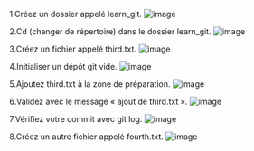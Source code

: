 1.Créez un dossier appelé learn_git.
![image](https://github.com/user-attachments/assets/5c7c62f2-3ac5-4e1b-bd15-46f4c73f5d4a)


2.Cd (changer de répertoire) dans le dossier learn_git.
![image](https://github.com/user-attachments/assets/cec0428b-ca7b-42d2-8d83-09bf06c69734)


3.Créez un fichier appelé third.txt.
![image](https://github.com/user-attachments/assets/9113c6bb-aca5-4b1f-b3f1-2b715438042e)


4.Initialiser un dépôt git vide.
![image](https://github.com/user-attachments/assets/0c60e6e2-c25b-4d83-a4f6-46e362b31a0c)

5.Ajoutez third.txt à la zone de préparation.
![image](https://github.com/user-attachments/assets/057f28ea-6b8d-4807-98bb-49823e9f5d46)


6.Validez avec le message « ajout de third.txt ».
![image](https://github.com/user-attachments/assets/d032dbaa-d9c8-4543-b9b5-0f77c64c5f57)


7.Vérifiez votre commit avec git log.
![image](https://github.com/user-attachments/assets/b5bb4359-9bc0-4d24-a697-1a8d61f9eccd)


8.Créez un autre fichier appelé fourth.txt.
![image](https://github.com/user-attachments/assets/02005157-8883-4156-8ec3-53cfa6ded36c)






